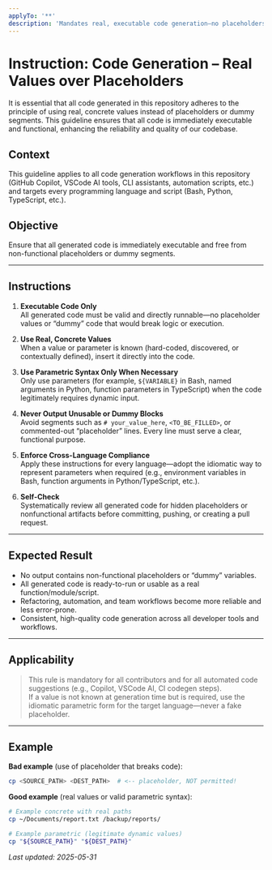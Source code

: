```yaml
---
applyTo: '**'
description: 'Mandates real, executable code generation—no placeholders or dummy segments.'
---
```



# Instruction: Code Generation – Real Values over Placeholders

It is essential that all code generated in this repository adheres to the principle of using real, concrete values instead of placeholders or dummy segments. This guideline ensures that all code is immediately executable and functional, enhancing the reliability and quality of our codebase.

## Context

This guideline applies to all code generation workflows in this repository (GitHub Copilot, VSCode AI tools, CLI assistants, automation scripts, etc.) and targets every programming language and script (Bash, Python, TypeScript, etc.).

## Objective

Ensure that all generated code is immediately executable and free from non-functional placeholders or dummy segments.

---

## Instructions

1. **Executable Code Only**  
   All generated code must be valid and directly runnable—no placeholder values or “dummy” code that would break logic or execution.

2. **Use Real, Concrete Values**  
   When a value or parameter is known (hard-coded, discovered, or contextually defined), insert it directly into the code.

3. **Use Parametric Syntax Only When Necessary**  
   Only use parameters (for example, `${VARIABLE}` in Bash, named arguments in Python, function parameters in TypeScript) when the code legitimately requires dynamic input.

4. **Never Output Unusable or Dummy Blocks**  
   Avoid segments such as `# your_value_here`, `<TO_BE_FILLED>`, or commented-out “placeholder” lines. Every line must serve a clear, functional purpose.

5. **Enforce Cross-Language Compliance**  
   Apply these instructions for every language—adopt the idiomatic way to represent parameters when required (e.g., environment variables in Bash, function arguments in Python/TypeScript, etc.).

6. **Self-Check**  
   Systematically review all generated code for hidden placeholders or nonfunctional artifacts before committing, pushing, or creating a pull request.

---

## Expected Result

- No output contains non-functional placeholders or “dummy” variables.
- All generated code is ready-to-run or usable as a real function/module/script.
- Refactoring, automation, and team workflows become more reliable and less error-prone.
- Consistent, high-quality code generation across all developer tools and workflows.

---

## Applicability

> This rule is mandatory for all contributors and for all automated code suggestions (e.g., Copilot, VSCode AI, CI codegen steps).  
> If a value is not known at generation time but is required, use the idiomatic parametric form for the target language—never a fake placeholder.

---

## Example

**Bad example** (use of placeholder that breaks code):

```bash
cp <SOURCE_PATH> <DEST_PATH>  # <-- placeholder, NOT permitted!
```

**Good example** (real values or valid parametric syntax):

```bash
# Example concrete with real paths
cp ~/Documents/report.txt /backup/reports/

# Example parametric (legitimate dynamic values)
cp "${SOURCE_PATH}" "${DEST_PATH}"
```

_Last updated: 2025-05-31_
